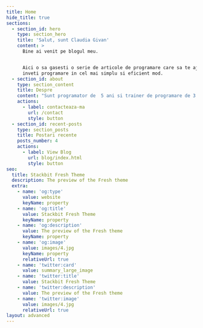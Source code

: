 ```yaml
---
title: Home
hide_title: true
sections:
  - section_id: hero
    type: section_hero
    title: 'Salut, sunt Claudia Givan'
    content: >
      Bine ai venit pe blogul meu.


      Aici o sa gasesti o serie de articole de programare care sa te ajute sa
      inveti programare in cel mai simplu si eficient mod.
  - section_id: about
    type: section_content
    title: Despre
    content: "Sunt programator de  5 ani si trainer de programare de 3 ani.\n\nDin aceasta experienta am acumulat cunostinte foarte valoroase si utile din domeniul programarii pe care vreau sa le dau mai departe prin intermediul articolelor din acest blog.\n\nSpor la invatat! [\U0001F4D6](https://emojipedia.org/open-book/)\n\n"
    actions:
      - label: contacteaza-ma
        url: /contact
        style: button
  - section_id: recent-posts
    type: section_posts
    title: Postari recente
    posts_number: 4
    actions:
      - label: View Blog
        url: blog/index.html
        style: button
seo:
  title: Stackbit Fresh Theme
  description: The preview of the Fresh theme
  extra:
    - name: 'og:type'
      value: website
      keyName: property
    - name: 'og:title'
      value: Stackbit Fresh Theme
      keyName: property
    - name: 'og:description'
      value: The preview of the Fresh theme
      keyName: property
    - name: 'og:image'
      value: images/4.jpg
      keyName: property
      relativeUrl: true
    - name: 'twitter:card'
      value: summary_large_image
    - name: 'twitter:title'
      value: Stackbit Fresh Theme
    - name: 'twitter:description'
      value: The preview of the Fresh theme
    - name: 'twitter:image'
      value: images/4.jpg
      relativeUrl: true
layout: advanced
---
```

